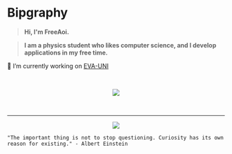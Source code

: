 # **Bipgraphy**

>  **Hi, I'm FreeAoi.**

> **I am a physics student who likes computer science, and I develop applications in my free time.**


🔭 I’m currently working on [EVA-UNI](https://github.com/FreeAoi/eva-uni)

<br/>
<p align="center">
    <a href="https://skillicons.dev">
        <img src="https://skillicons.dev/icons?i=css,docker,electron,git,nestjs,nextjs,nodejs,prisma,react,redis,tailwind,typescript" />
    </a>
</p>
<br/>

---

<p align="center"> 
    <img src="https://visitcount.itsvg.in/api?id=FreeAoi&icon=0&color=8">

    "The important thing is not to stop questioning. Curiosity has its own reason for existing." - Albert Einstein
</p>